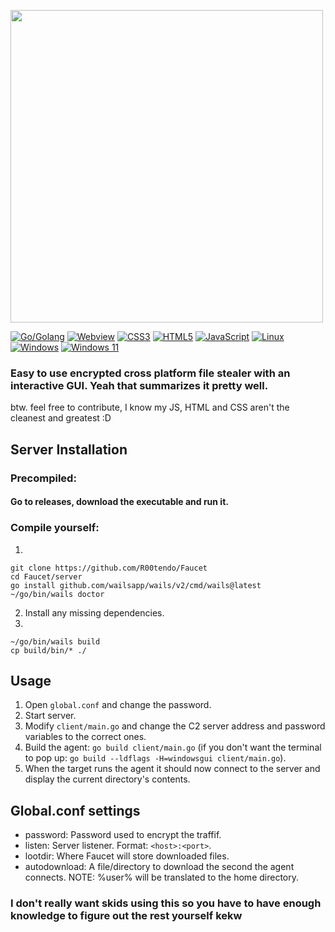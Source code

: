 
<img width=500 src="https://github.com/user-attachments/assets/d5a8c5bb-3cbb-4463-9390-c5e1aaeefaa2"></img>

[![Go/Golang](https://img.shields.io/badge/go-%2300ADD8.svg?style=for-the-badge&logo=go&logoColor=white)](https://img.shields.io/badge/go-%2300ADD8.svg?style=for-the-badge&logo=go&logoColor=white)
[![Webview](https://img.shields.io/badge/Google%20Chrome-4285F4?style=for-the-badge&logo=GoogleChrome&logoColor=white)](https://img.shields.io/badge/Google%20Chrome-4285F4?style=for-the-badge&logo=GoogleChrome&logoColor=white)
[![CSS3](https://img.shields.io/badge/css3-%231572B6.svg?style=for-the-badge&logo=css3&logoColor=white)](https://img.shields.io/badge/css3-%231572B6.svg?style=for-the-badge&logo=css3&logoColor=white)
[![HTML5](https://img.shields.io/badge/html5-%23E34F26.svg?style=for-the-badge&logo=html5&logoColor=white)](https://img.shields.io/badge/html5-%23E34F26.svg?style=for-the-badge&logo=html5&logoColor=white)
[![JavaScript](https://img.shields.io/badge/javascript-%23323330.svg?style=for-the-badge&logo=javascript&logoColor=%23F7DF1E)](https://img.shields.io/badge/javascript-%23323330.svg?style=for-the-badge&logo=javascript&logoColor=%23F7DF1E)
[![Linux](https://img.shields.io/badge/Linux-FCC624?style=for-the-badge&logo=linux&logoColor=black)](https://img.shields.io/badge/Linux-FCC624?style=for-the-badge&logo=linux&logoColor=black)
[![Windows](https://img.shields.io/badge/Windows-0078D6?style=for-the-badge&logo=windows&logoColor=white)](https://img.shields.io/badge/Windows-0078D6?style=for-the-badge&logo=windows&logoColor=white)
[![Windows 11](https://img.shields.io/badge/Windows%2011-%230079d5.svg?style=for-the-badge&logo=Windows%2011&logoColor=white)](https://img.shields.io/badge/Windows%2011-%230079d5.svg?style=for-the-badge&logo=Windows%2011&logoColor=white)

### Easy to use encrypted cross platform file stealer with an interactive GUI. Yeah that summarizes it pretty well.
btw. feel free to contribute, I know my JS, HTML and CSS aren't the cleanest and greatest :D

## <b>Server Installation</b>
### Precompiled:
#### Go to releases, download the executable and run it.
### Compile yourself:
1. 
```
git clone https://github.com/R00tendo/Faucet
cd Faucet/server
go install github.com/wailsapp/wails/v2/cmd/wails@latest
~/go/bin/wails doctor
```
2. Install any missing dependencies.
3.
```
~/go/bin/wails build
cp build/bin/* ./
```

## <b>Usage</b>
1. Open `global.conf` and change the password.
2. Start server.
3. Modify `client/main.go` and change the C2 server address and password variables to the correct ones.
4. Build the agent: `go build client/main.go` (if you don't want the terminal to pop up: `go build --ldflags -H=windowsgui client/main.go`).
5. When the target runs the agent it should now connect to the server and display the current directory's contents.

## <b>Global.conf settings</b>
* password: Password used to encrypt the traffif.
* listen: Server listener. Format: `<host>:<port>`.
* lootdir: Where Faucet will store downloaded files.
* autodownload: A file/directory to download the second the agent connects. NOTE: %user% will be translated to the home directory.

### I don't really want skids using this so you have to have enough knowledge to figure out the rest yourself kekw
